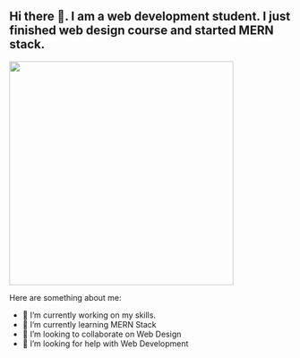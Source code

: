 ## Hi there 👋. I am a web development student. I just finished web design course and started MERN stack.

<img src="https://cdn.dribbble.com/users/2401141/screenshots/5487982/developers-gif-showcase.gif" width="400">

Here are something about me:

- 🔭 I’m currently working on my skills.
- 🌱 I’m currently learning MERN Stack
- 👯 I’m looking to collaborate on Web Design
- 🤔 I’m looking for help with Web Development
